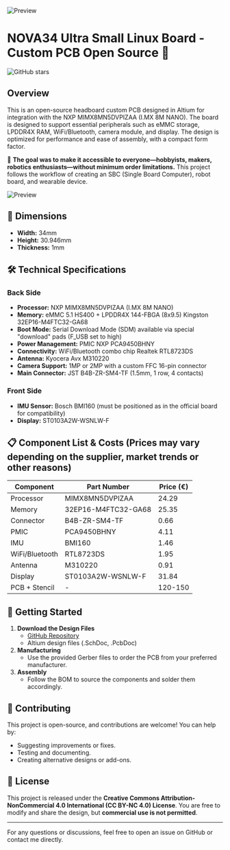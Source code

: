 ![Preview](https://github.com/applabstudio/ankivector_headboard/blob/main/images/banner.png?raw=true)
# NOVA34 Ultra Small Linux Board - Custom PCB Open Source 🚀

![GitHub stars](https://img.shields.io/github/stars/your-repo.svg?style=flat&logo=github) 

## Overview
This is an open-source headboard custom PCB designed in Altium for integration with the NXP MIMX8MN5DVPIZAA (I.MX 8M NANO). The board is designed to support essential peripherals such as eMMC storage, LPDDR4X RAM, WiFi/Bluetooth, camera module, and display. The design is optimized for performance and ease of assembly, with a compact form factor.

🎯 **The goal was to make it accessible to everyone—hobbyists, makers, robotics enthusiasts—without minimum order limitations.** This project follows the workflow of creating an SBC (Single Board Computer), robot board, and wearable device.

![Preview](https://github.com/applabstudio/ankivector_headboard/blob/main/images/preview_gif.gif?raw=true)

## 📏 Dimensions
- **Width:** 34mm  
- **Height:** 30.946mm  
- **Thickness:** 1mm  

## 🛠️ Technical Specifications
### **Back Side**
- **Processor:** NXP MIMX8MN5DVPIZAA (I.MX 8M NANO)
- **Memory:** eMMC 5.1 HS400 + LPDDR4X 144-FBGA (8x9.5) Kingston 32EP16-M4FTC32-GA68
- **Boot Mode:** Serial Download Mode (SDM) available via special "download" pads (F_USB set to high)
- **Power Management:** PMIC NXP PCA9450BHNY
- **Connectivity:** WiFi/Bluetooth combo chip Realtek RTL8723DS
- **Antenna:** Kyocera Avx M310220
- **Camera Support:** 1MP or 2MP with a custom FFC 16-pin connector
- **Main Connector:** JST B4B-ZR-SM4-TF (1.5mm, 1 row, 4 contacts)

### **Front Side**
- **IMU Sensor:** Bosch BMI160 (must be positioned as in the official board for compatibility)
- **Display:** ST0103A2W-WSNLW-F

## 📋 Component List & Costs (Prices may vary depending on the supplier, market trends or other reasons)
| Component | Part Number | Price (€) |
|-----------|------------|-----------|
| Processor | MIMX8MN5DVPIZAA | 24.29 |
| Memory | 32EP16-M4FTC32-GA68 | 25.35 |
| Connector | B4B-ZR-SM4-TF | 0.66 |
| PMIC | PCA9450BHNY | 4.11 |
| IMU | BMI160 | 1.46 |
| WiFi/Bluetooth | RTL8723DS | 1.95 |
| Antenna | M310220 | 0.91 |
| Display | ST0103A2W-WSNLW-F | 31.84 |
| PCB + Stencil | - | 120-150 |

## 🚀 Getting Started
1. **Download the Design Files**  
   - [GitHub Repository](https://github.com/applabstudio/ankivector_headboard)
   - Altium design files (.SchDoc, .PcbDoc)
2. **Manufacturing**  
   - Use the provided Gerber files to order the PCB from your preferred manufacturer.
3. **Assembly**  
   - Follow the BOM to source the components and solder them accordingly.

## 🤝 Contributing
This project is open-source, and contributions are welcome! You can help by:
- Suggesting improvements or fixes.
- Testing and documenting.
- Creating alternative designs or add-ons.

## 📜 License
This project is released under the **Creative Commons Attribution-NonCommercial 4.0 International (CC BY-NC 4.0) License**. You are free to modify and share the design, but **commercial use is not permitted**.

---

For any questions or discussions, feel free to open an issue on GitHub or contact me directly.